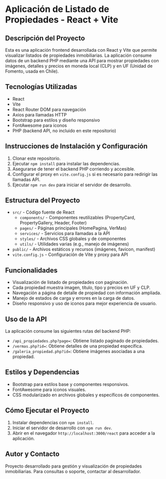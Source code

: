 # Aplicación de Listado de Propiedades - React + Vite

## Descripción del Proyecto

Esta es una aplicación frontend desarrollada con React y Vite que permite visualizar listados de propiedades inmobiliarias. La aplicación consume datos de un backend PHP mediante una API para mostrar propiedades con imágenes, detalles y precios en moneda local (CLP) y en UF (Unidad de Fomento, usada en Chile).

## Tecnologías Utilizadas

- React
- Vite
- React Router DOM para navegación
- Axios para llamadas HTTP
- Bootstrap para estilos y diseño responsivo
- FontAwesome para iconos
- PHP (backend API, no incluido en este repositorio)

## Instrucciones de Instalación y Configuración

1. Clonar este repositorio.
2. Ejecutar `npm install` para instalar las dependencias.
3. Asegurarse de tener el backend PHP corriendo y accesible.
4. Configurar el proxy en `vite.config.js` si es necesario para redirigir las llamadas API.
5. Ejecutar `npm run dev` para iniciar el servidor de desarrollo.

## Estructura del Proyecto

- `src/` - Código fuente de React
  - `components/` - Componentes reutilizables (PropertyCard, PropertyGallery, Header, Footer)
  - `pages/` - Páginas principales (HomePagina, VerMas)
  - `services/` - Servicios para llamadas a la API
  - `styles/` - Archivos CSS globales y de componentes
  - `utils/` - Utilidades varias (e.g., manejo de imágenes)
- `public/` - Archivos estáticos y recursos (imágenes, favicon, manifest)
- `vite.config.js` - Configuración de Vite y proxy para API

## Funcionalidades

- Visualización de listado de propiedades con paginación.
- Cada propiedad muestra imagen, título, tipo y precios en UF y CLP.
- Navegación a página de detalle de propiedad con información ampliada.
- Manejo de estados de carga y errores en la carga de datos.
- Diseño responsivo y uso de iconos para mejor experiencia de usuario.

## Uso de la API

La aplicación consume las siguientes rutas del backend PHP:

- `/api_propiedades.php?page=`: Obtiene listado paginado de propiedades.
- `/vermas.php?id=`: Obtiene detalles de una propiedad específica.
- `/galeria_propiedad.php?id=`: Obtiene imágenes asociadas a una propiedad.

## Estilos y Dependencias

- Bootstrap para estilos base y componentes responsivos.
- FontAwesome para iconos visuales.
- CSS modularizado en archivos globales y específicos de componentes.

## Cómo Ejecutar el Proyecto

1. Instalar dependencias con `npm install`.
2. Iniciar el servidor de desarrollo con `npm run dev`.
3. Abrir en el navegador `http://localhost:3000/react` para acceder a la aplicación.

## Autor y Contacto

Proyecto desarrollado para gestión y visualización de propiedades inmobiliarias. Para consultas o soporte, contactar al desarrollador.

